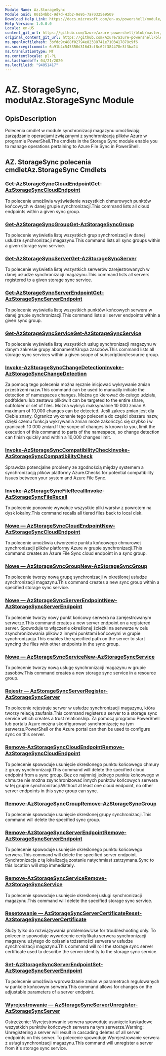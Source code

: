 ```yaml
---
Module Name: Az.StorageSync
Module Guid: 001b4bbc-9d7d-43b2-9e95-7a70325e9509
Download Help Link: https://docs.microsoft.com/en-us/powershell/module/az.storagesync
Help Version: 1.0.0.0
Locale: en-US
content_git_url: https://github.com/Azure/azure-powershell/blob/master/src/StorageSync/StorageSync/help/Az.StorageSync.md
original_content_git_url: https://github.com/Azure/azure-powershell/blob/master/src/StorageSync/StorageSync/help/Az.StorageSync.md
ms.openlocfilehash: 3bfdc9c488f02794e82388741e7103417878c9f6
ms.sourcegitcommit: 6a91b4c545350d316d3cf8c62f384478e3f3ba24
ms.translationtype: MT
ms.contentlocale: pl-PL
ms.lasthandoff: 04/21/2020
ms.locfileid: "94051417"
---
```

# <span data-ttu-id="9b1d0-101">AZ. StorageSync, moduł</span><span class="sxs-lookup"><span data-stu-id="9b1d0-101">Az.StorageSync Module</span></span>
## <span data-ttu-id="9b1d0-102">Opis</span><span class="sxs-lookup"><span data-stu-id="9b1d0-102">Description</span></span>
<span data-ttu-id="9b1d0-103">Polecenia cmdlet w module synchronizacji magazynu umożliwiają zarządzanie operacjami związanymi z synchronizacją plików Azure w programie PowerShell.</span><span class="sxs-lookup"><span data-stu-id="9b1d0-103">The cmdlets in the Storage Sync module enable you to manage operations pertaining to Azure File Sync in PowerShell.</span></span>

## <span data-ttu-id="9b1d0-104">AZ. StorageSync polecenia cmdlet</span><span class="sxs-lookup"><span data-stu-id="9b1d0-104">Az.StorageSync Cmdlets</span></span>
### [<span data-ttu-id="9b1d0-105">Get-AzStorageSyncCloudEndpoint</span><span class="sxs-lookup"><span data-stu-id="9b1d0-105">Get-AzStorageSyncCloudEndpoint</span></span>](Get-AzStorageSyncCloudEndpoint.md)
<span data-ttu-id="9b1d0-106">To polecenie umożliwia wyświetlenie wszystkich chmurowych punktów końcowych w danej grupie synchronizacji.</span><span class="sxs-lookup"><span data-stu-id="9b1d0-106">This command lists all cloud endpoints within a given sync group.</span></span>

### [<span data-ttu-id="9b1d0-107">Get-AzStorageSyncGroup</span><span class="sxs-lookup"><span data-stu-id="9b1d0-107">Get-AzStorageSyncGroup</span></span>](Get-AzStorageSyncGroup.md)
<span data-ttu-id="9b1d0-108">To polecenie wyświetla listę wszystkich grup synchronizacji w danej usłudze synchronizacji magazynu.</span><span class="sxs-lookup"><span data-stu-id="9b1d0-108">This command lists all sync groups within a given storage sync service.</span></span>

### [<span data-ttu-id="9b1d0-109">Get-AzStorageSyncServer</span><span class="sxs-lookup"><span data-stu-id="9b1d0-109">Get-AzStorageSyncServer</span></span>](Get-AzStorageSyncServer.md)
<span data-ttu-id="9b1d0-110">To polecenie wyświetla listę wszystkich serwerów zarejestrowanych w danej usłudze synchronizacji magazynu.</span><span class="sxs-lookup"><span data-stu-id="9b1d0-110">This command lists all servers registered to a given storage sync service.</span></span>

### [<span data-ttu-id="9b1d0-111">Get-AzStorageSyncServerEndpoint</span><span class="sxs-lookup"><span data-stu-id="9b1d0-111">Get-AzStorageSyncServerEndpoint</span></span>](Get-AzStorageSyncServerEndpoint.md)
<span data-ttu-id="9b1d0-112">To polecenie wyświetla listę wszystkich punktów końcowych serwera w danej grupie synchronizacji.</span><span class="sxs-lookup"><span data-stu-id="9b1d0-112">This command lists all server endpoints within a given sync group.</span></span>

### [<span data-ttu-id="9b1d0-113">Get-AzStorageSyncService</span><span class="sxs-lookup"><span data-stu-id="9b1d0-113">Get-AzStorageSyncService</span></span>](Get-AzStorageSyncService.md)
<span data-ttu-id="9b1d0-114">To polecenie wyświetla listę wszystkich usług synchronizacji magazynu w danym zakresie grupy abonament/Grupa zasobów.</span><span class="sxs-lookup"><span data-stu-id="9b1d0-114">This command lists all storage sync services within a given scope of subscription/resource group.</span></span>

### [<span data-ttu-id="9b1d0-115">Invoke-AzStorageSyncChangeDetection</span><span class="sxs-lookup"><span data-stu-id="9b1d0-115">Invoke-AzStorageSyncChangeDetection</span></span>](Invoke-AzStorageSyncChangeDetection.md)
<span data-ttu-id="9b1d0-116">Za pomocą tego polecenia można ręcznie inicjować wykrywanie zmian przestrzeni nazw.</span><span class="sxs-lookup"><span data-stu-id="9b1d0-116">This command can be used to manually initiate the detection of namespaces changes.</span></span> <span data-ttu-id="9b1d0-117">Można go kierować do całego udziału, podfolderu lub zestawu plików.</span><span class="sxs-lookup"><span data-stu-id="9b1d0-117">It can be targeted to the entire share, subfolder or set of files.</span></span> <span data-ttu-id="9b1d0-118">Można wykryć maksymalnie 10 000 zmian.</span><span class="sxs-lookup"><span data-stu-id="9b1d0-118">A maximum of 10,000 changes can be detected.</span></span> <span data-ttu-id="9b1d0-119">Jeśli zakres zmian jest dla Ciebie znany, Ogranicz wykonanie tego polecenia do części obszaru nazw, dzięki czemu funkcja wykrywania zmian może zakończyć się szybko i w granicach 10 000 zmian.</span><span class="sxs-lookup"><span data-stu-id="9b1d0-119">If the scope of changes is known to you, limit the execution of this command to parts of the namespace, so change detection can finish quickly and within a 10,000 changes limit.</span></span>

### [<span data-ttu-id="9b1d0-120">Invoke-AzStorageSyncCompatibilityCheck</span><span class="sxs-lookup"><span data-stu-id="9b1d0-120">Invoke-AzStorageSyncCompatibilityCheck</span></span>](Invoke-AzStorageSyncCompatibilityCheck.md)
<span data-ttu-id="9b1d0-121">Sprawdza potencjalne problemy ze zgodnością między systemem a synchronizacją plików platformy Azure.</span><span class="sxs-lookup"><span data-stu-id="9b1d0-121">Checks for potential compatibility issues between your system and Azure File Sync.</span></span>

### [<span data-ttu-id="9b1d0-122">Invoke-AzStorageSyncFileRecall</span><span class="sxs-lookup"><span data-stu-id="9b1d0-122">Invoke-AzStorageSyncFileRecall</span></span>](Invoke-AzStorageSyncFileRecall.md)
<span data-ttu-id="9b1d0-123">To polecenie ponownie wywołuje wszystkie pliki warstw z powrotem na dysk lokalny.</span><span class="sxs-lookup"><span data-stu-id="9b1d0-123">This command recalls all tiered files back to local disk.</span></span>

### [<span data-ttu-id="9b1d0-124">Nowe — AzStorageSyncCloudEndpoint</span><span class="sxs-lookup"><span data-stu-id="9b1d0-124">New-AzStorageSyncCloudEndpoint</span></span>](New-AzStorageSyncCloudEndpoint.md)
<span data-ttu-id="9b1d0-125">To polecenie umożliwia utworzenie punktu końcowego chmurowej synchronizacji plików platformy Azure w grupie synchronizacji.</span><span class="sxs-lookup"><span data-stu-id="9b1d0-125">This command creates an Azure File Sync cloud endpoint in a sync group.</span></span>

### [<span data-ttu-id="9b1d0-126">Nowe — AzStorageSyncGroup</span><span class="sxs-lookup"><span data-stu-id="9b1d0-126">New-AzStorageSyncGroup</span></span>](New-AzStorageSyncGroup.md)
<span data-ttu-id="9b1d0-127">To polecenie tworzy nową grupę synchronizacji w określonej usłudze synchronizacji magazynu.</span><span class="sxs-lookup"><span data-stu-id="9b1d0-127">This command creates a new sync group within a specified storage sync service.</span></span>

### [<span data-ttu-id="9b1d0-128">Nowe — AzStorageSyncServerEndpoint</span><span class="sxs-lookup"><span data-stu-id="9b1d0-128">New-AzStorageSyncServerEndpoint</span></span>](New-AzStorageSyncServerEndpoint.md)
<span data-ttu-id="9b1d0-129">To polecenie tworzy nowy punkt końcowy serwera na zarejestrowanym serwerze.</span><span class="sxs-lookup"><span data-stu-id="9b1d0-129">This command creates a new server endpoint on a registered server.</span></span> <span data-ttu-id="9b1d0-130">Spowoduje to włączenie określonej ścieżki na serwerze w celu zsynchronizowania plików z innymi punktami końcowymi w grupie synchronizacja.</span><span class="sxs-lookup"><span data-stu-id="9b1d0-130">This enables the specified path on the server to start syncing the files with other endpoints in the sync group.</span></span>

### [<span data-ttu-id="9b1d0-131">Nowe — AzStorageSyncService</span><span class="sxs-lookup"><span data-stu-id="9b1d0-131">New-AzStorageSyncService</span></span>](New-AzStorageSyncService.md)
<span data-ttu-id="9b1d0-132">To polecenie tworzy nową usługę synchronizacji magazynu w grupie zasobów.</span><span class="sxs-lookup"><span data-stu-id="9b1d0-132">This command creates a new storage sync service in a resource group.</span></span>

### [<span data-ttu-id="9b1d0-133">Rejestr — AzStorageSyncServer</span><span class="sxs-lookup"><span data-stu-id="9b1d0-133">Register-AzStorageSyncServer</span></span>](Register-AzStorageSyncServer.md)
<span data-ttu-id="9b1d0-134">To polecenie rejestruje serwer w usłudze synchronizacji magazynu, która tworzy relację zaufania.</span><span class="sxs-lookup"><span data-stu-id="9b1d0-134">This command registers a server to a storage sync service which creates a trust relationship.</span></span> <span data-ttu-id="9b1d0-135">Za pomocą programu PowerShell lub portalu Azure można skonfigurować synchronizację na tym serwerze.</span><span class="sxs-lookup"><span data-stu-id="9b1d0-135">PowerShell or the Azure portal can then be used to configure sync on this server.</span></span>

### [<span data-ttu-id="9b1d0-136">Remove-AzStorageSyncCloudEndpoint</span><span class="sxs-lookup"><span data-stu-id="9b1d0-136">Remove-AzStorageSyncCloudEndpoint</span></span>](Remove-AzStorageSyncCloudEndpoint.md)
<span data-ttu-id="9b1d0-137">To polecenie spowoduje usunięcie określonego punktu końcowego chmury z grupy synchronizacji.</span><span class="sxs-lookup"><span data-stu-id="9b1d0-137">This command will delete the specified cloud endpoint from a sync group.</span></span> <span data-ttu-id="9b1d0-138">Bez co najmniej jednego punktu końcowego w chmurze nie można zsynchronizować innych punktów końcowych serwera w tej grupie synchronizacji.</span><span class="sxs-lookup"><span data-stu-id="9b1d0-138">Without at least one cloud endpoint, no other server endpoints in this sync group can sync.</span></span>

### [<span data-ttu-id="9b1d0-139">Remove-AzStorageSyncGroup</span><span class="sxs-lookup"><span data-stu-id="9b1d0-139">Remove-AzStorageSyncGroup</span></span>](Remove-AzStorageSyncGroup.md)
<span data-ttu-id="9b1d0-140">To polecenie spowoduje usunięcie określonej grupy synchronizacji.</span><span class="sxs-lookup"><span data-stu-id="9b1d0-140">This command will delete the specified sync group.</span></span>

### [<span data-ttu-id="9b1d0-141">Remove-AzStorageSyncServerEndpoint</span><span class="sxs-lookup"><span data-stu-id="9b1d0-141">Remove-AzStorageSyncServerEndpoint</span></span>](Remove-AzStorageSyncServerEndpoint.md)
<span data-ttu-id="9b1d0-142">To polecenie spowoduje usunięcie określonego punktu końcowego serwera.</span><span class="sxs-lookup"><span data-stu-id="9b1d0-142">This command will delete the specified server endpoint.</span></span> <span data-ttu-id="9b1d0-143">Synchronizacja z tą lokalizacją zostanie natychmiast zatrzymana.</span><span class="sxs-lookup"><span data-stu-id="9b1d0-143">Sync to this location will stop immediately.</span></span>

### [<span data-ttu-id="9b1d0-144">Remove-AzStorageSyncService</span><span class="sxs-lookup"><span data-stu-id="9b1d0-144">Remove-AzStorageSyncService</span></span>](Remove-AzStorageSyncService.md)
<span data-ttu-id="9b1d0-145">To polecenie spowoduje usunięcie określonej usługi synchronizacji magazynu.</span><span class="sxs-lookup"><span data-stu-id="9b1d0-145">This command will delete the specified storage sync service.</span></span>

### [<span data-ttu-id="9b1d0-146">Resetowanie — AzStorageSyncServerCertificate</span><span class="sxs-lookup"><span data-stu-id="9b1d0-146">Reset-AzStorageSyncServerCertificate</span></span>](Reset-AzStorageSyncServerCertificate.md)
<span data-ttu-id="9b1d0-147">Służy tylko do rozwiązywania problemów.</span><span class="sxs-lookup"><span data-stu-id="9b1d0-147">Use for troubleshooting only.</span></span> <span data-ttu-id="9b1d0-148">To polecenie spowoduje wywrócenie certyfikatu serwera synchronizacji magazynu użytego do opisania tożsamości serwera w usłudze synchronizacji magazynu.</span><span class="sxs-lookup"><span data-stu-id="9b1d0-148">This command will roll the storage sync server certificate used to describe the server identity to the storage sync service.</span></span>

### [<span data-ttu-id="9b1d0-149">Set-AzStorageSyncServerEndpoint</span><span class="sxs-lookup"><span data-stu-id="9b1d0-149">Set-AzStorageSyncServerEndpoint</span></span>](Set-AzStorageSyncServerEndpoint.md)
<span data-ttu-id="9b1d0-150">To polecenie umożliwia wprowadzanie zmian w parametrach regulowanych w punkcie końcowym serwera.</span><span class="sxs-lookup"><span data-stu-id="9b1d0-150">This command allows for changes on the adjustable parameters of a server endpoint.</span></span>

### [<span data-ttu-id="9b1d0-151">Wyrejestrowanie — AzStorageSyncServer</span><span class="sxs-lookup"><span data-stu-id="9b1d0-151">Unregister-AzStorageSyncServer</span></span>](Unregister-AzStorageSyncServer.md)
<span data-ttu-id="9b1d0-152">Ostrzeżenie: Wyrejestrowanie serwera spowoduje usunięcie kaskadowe wszystkich punktów końcowych serwera na tym serwerze.</span><span class="sxs-lookup"><span data-stu-id="9b1d0-152">Warning: Unregistering a server will result in cascading deletes of all server endpoints on this server.</span></span> <span data-ttu-id="9b1d0-153">To polecenie spowoduje Wyrejestrowanie serwera z usługi synchronizacji magazynu.</span><span class="sxs-lookup"><span data-stu-id="9b1d0-153">This command will unregister a server from it's storage sync service.</span></span>

